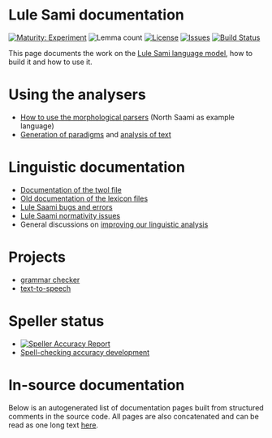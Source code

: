 # Lule Sami documentation

[![Maturity: Experiment](https://img.shields.io/badge/Maturity-Experiment-black.svg)](https://giellalt.github.io/MaturityClassification.html)
![Lemma count](https://img.shields.io/endpoint?url=https%3A%2F%2Fraw.githubusercontent.com%2Fgiellalt%2Flang-smj%2Fgh-pages%2Flemmacount.json)
[![License](https://img.shields.io/github/license/giellalt/lang-smj)](https://github.com/giellalt/lang-smj/blob/main/LICENSE)
[![Issues](https://img.shields.io/github/issues/giellalt/lang-smj)](https://github.com/giellalt/lang-smj/issues)
[![Build Status](https://divvun-tc.giellalt.org/api/github/v1/repository/giellalt/lang-smj/main/badge.svg)](https://github.com/giellalt/lang-smj/actions)

This page documents the work on the [Lule Sami language model](http://github.com/giellalt/lang-smj), how to build it and how to use it.

# Using the analysers

-   [How to use the morphological
    parsers](/tools/docu-sme-manual.html) (North Saami as example language)
-   [Generation of paradigms](http://giellatekno.uit.no/cgi/p-smj.eng.html) and
    [analysis of text](http://giellatekno.uit.no/cgi/d-smj.eng.html)

# Linguistic documentation

-   [Documentation of the twol file](docu-smj-twol.md)
-   [Old documentation of the lexicon files](docu-smj-lex.md)
-   [Lule Saami bugs and errors](docu-smj-bugs.md)
-   [Lule Saami normativity issues](normativity-issues.md)
-   General discussions on [improving our linguistic
    analysis](https://giellalt.uit.no/lang/smi/index.html)

# Projects

- [grammar checker](gramcheck/index.md)
- [text-to-speech](https://giellalt.github.io/speech-smj/)

# Speller status

- [![Speller Accuracy Report](https://img.shields.io/badge/Speller_Accuracy-84_%25-green.svg)](speller-report.html)
- [Spell-checking accuracy development](https://giellalt.github.io/lang-smj/speller-report.svg)

# In-source documentation

Below is an autogenerated list of documentation pages built from structured comments in the source code. All pages are also concatenated and can be read as one long text [here](smj.md).
